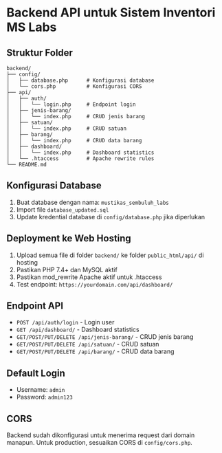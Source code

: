 
# Backend API untuk Sistem Inventori MS Labs

## Struktur Folder
```
backend/
├── config/
│   ├── database.php      # Konfigurasi database
│   └── cors.php          # Konfigurasi CORS
├── api/
│   ├── auth/
│   │   └── login.php     # Endpoint login
│   ├── jenis-barang/
│   │   └── index.php     # CRUD jenis barang
│   ├── satuan/
│   │   └── index.php     # CRUD satuan
│   ├── barang/
│   │   └── index.php     # CRUD data barang
│   ├── dashboard/
│   │   └── index.php     # Dashboard statistics
│   └── .htaccess         # Apache rewrite rules
└── README.md
```

## Konfigurasi Database
1. Buat database dengan nama: `mustikas_sembuluh_labs`
2. Import file `database_updated.sql`
3. Update kredential database di `config/database.php` jika diperlukan

## Deployment ke Web Hosting
1. Upload semua file di folder `backend/` ke folder `public_html/api/` di hosting
2. Pastikan PHP 7.4+ dan MySQL aktif
3. Pastikan mod_rewrite Apache aktif untuk .htaccess
4. Test endpoint: `https://yourdomain.com/api/dashboard/`

## Endpoint API
- `POST /api/auth/login` - Login user
- `GET /api/dashboard/` - Dashboard statistics
- `GET/POST/PUT/DELETE /api/jenis-barang/` - CRUD jenis barang
- `GET/POST/PUT/DELETE /api/satuan/` - CRUD satuan
- `GET/POST/PUT/DELETE /api/barang/` - CRUD data barang

## Default Login
- Username: `admin`
- Password: `admin123`

## CORS
Backend sudah dikonfigurasi untuk menerima request dari domain manapun. Untuk production, sesuaikan CORS di `config/cors.php`.
